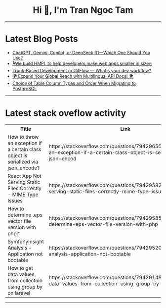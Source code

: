 <h1 align="center">Hi 👋, I'm Tran Ngoc Tam</h1>

---

# Latest Blog Posts 
<!-- BLOG-POST-LIST:START -->
- [ChatGPT, Gemini, Copilot, or DeepSeek R1—Which One Should You Use?](https://dev.to/dhruvjoshi9/chatgpt-gemini-copilot-or-deepseek-r1-which-one-should-you-use-56ai)
- [🎙️We build HMPL to help developers make web apps smaller in size🔥](https://dev.to/hmpljs/we-build-hmpl-to-help-developers-make-web-apps-smaller-in-size-53eg)
- [Trunk-Based Development or GitFlow — What&#39;s your dev workflow?](https://dev.to/bucketdotco/trunk-based-development-or-gitflow-whats-your-dev-workflow-p9g)
- [🌍 Expand Your Global Reach with Multilingual API Docs! 🌍](https://dev.to/walse/expand-your-global-reach-with-multilingual-api-docs-93b)
- [Choice of Table Column Types and Order When Migrating to PostgreSQL](https://dev.to/shiviyer/choice-of-table-column-types-and-order-when-migrating-to-postgresql-5gp2)
<!-- BLOG-POST-LIST:END -->

---

# Latest stack oveflow activity
<table>
  <tr><th>Title</th><th>Link</th></tr>
  <!-- STACKOVERFLOW:START --><tr><td>How to throw an exception if a certain class object is serialized via json_encode?</td><td>https://stackoverflow.com/questions/79429650/how-to-throw-an-exception-if-a-certain-class-object-is-serialized-via-json-encod</td></tr><tr><td>React App Not Serving Static Files Correctly - MIME Type Issues</td><td>https://stackoverflow.com/questions/79429592/react-app-not-serving-static-files-correctly-mime-type-issues</td></tr><tr><td>How to determine .eps vector file version with php?</td><td>https://stackoverflow.com/questions/79429585/how-to-determine-eps-vector-file-version-with-php</td></tr><tr><td>SymfonyInsight Analysis - Application not bootable</td><td>https://stackoverflow.com/questions/79429520/symfonyinsight-analysis-application-not-bootable</td></tr><tr><td>How to get data values from collection using group by on laravel</td><td>https://stackoverflow.com/questions/79429148/how-to-get-data-values-from-collection-using-group-by-on-laravel</td></tr><!-- STACKOVERFLOW:END -->
</table>

---


